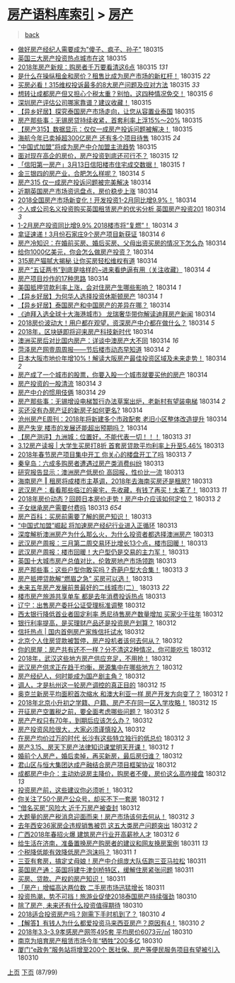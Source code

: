 [房产语料库索引](../../README.md)  > [房产](房产.md)
====
> [back](../README.md)

- [做好房产经纪人需要成为&quot;傻子、疯子、孙子&quot;](http://jkwz.applinzi.com/ittc/7080637300956726283.html#%E5%81%9A%E5%A5%BD%E6%88%BF%E4%BA%A7%E7%BB%8F%E7%BA%AA%E4%BA%BA%E9%9C%80%E8%A6%81%E6%88%90%E4%B8%BA%26quot%3B%E5%82%BB%E5%AD%90%E3%80%81%E7%96%AF%E5%AD%90%E3%80%81%E5%AD%99%E5%AD%90%26quot%3B) 180315  
- [英国三大房产投资热点城市在这](http://jkwz.applinzi.com/ittc/7080683993920177163.html#%E8%8B%B1%E5%9B%BD%E4%B8%89%E5%A4%A7%E6%88%BF%E4%BA%A7%E6%8A%95%E8%B5%84%E7%83%AD%E7%82%B9%E5%9F%8E%E5%B8%82%E5%9C%A8%E8%BF%99) 180315  
- [2018年房产新规：购房者千万要看清这6点](http://jkwz.applinzi.com/ittc/7080720011662722059.html#2018%E5%B9%B4%E6%88%BF%E4%BA%A7%E6%96%B0%E8%A7%84%EF%BC%9A%E8%B4%AD%E6%88%BF%E8%80%85%E5%8D%83%E4%B8%87%E8%A6%81%E7%9C%8B%E6%B8%85%E8%BF%996%E7%82%B9) 180315 *131* 
- [是什么在操纵租金和房价？租售比成为房产市场的新杠杆！](http://jkwz.applinzi.com/ittc/7080698662336594955.html#%E6%98%AF%E4%BB%80%E4%B9%88%E5%9C%A8%E6%93%8D%E7%BA%B5%E7%A7%9F%E9%87%91%E5%92%8C%E6%88%BF%E4%BB%B7%EF%BC%9F%E7%A7%9F%E5%94%AE%E6%AF%94%E6%88%90%E4%B8%BA%E6%88%BF%E4%BA%A7%E5%B8%82%E5%9C%BA%E7%9A%84%E6%96%B0%E6%9D%A0%E6%9D%86%EF%BC%81) 180315 *22* 
- [买房必看！315维权投诉最多的8大房产问题及应对方法](http://jkwz.applinzi.com/ittc/7080667187662816262.html#%E4%B9%B0%E6%88%BF%E5%BF%85%E7%9C%8B%EF%BC%81315%E7%BB%B4%E6%9D%83%E6%8A%95%E8%AF%89%E6%9C%80%E5%A4%9A%E7%9A%848%E5%A4%A7%E6%88%BF%E4%BA%A7%E9%97%AE%E9%A2%98%E5%8F%8A%E5%BA%94%E5%AF%B9%E6%96%B9%E6%B3%95) 180315 *33* 
- [想转让成都房产但又担心个税太重？别怕，这四种情况免交！](http://jkwz.applinzi.com/ittc/7080616352199214086.html#%E6%83%B3%E8%BD%AC%E8%AE%A9%E6%88%90%E9%83%BD%E6%88%BF%E4%BA%A7%E4%BD%86%E5%8F%88%E6%8B%85%E5%BF%83%E4%B8%AA%E7%A8%8E%E5%A4%AA%E9%87%8D%EF%BC%9F%E5%88%AB%E6%80%95%EF%BC%8C%E8%BF%99%E5%9B%9B%E7%A7%8D%E6%83%85%E5%86%B5%E5%85%8D%E4%BA%A4%EF%BC%81) 180315 *6* 
- [深圳房产评估公司哪家靠谱？建议收藏！](http://jkwz.applinzi.com/ittc/7080652878761165830.html#%E6%B7%B1%E5%9C%B3%E6%88%BF%E4%BA%A7%E8%AF%84%E4%BC%B0%E5%85%AC%E5%8F%B8%E5%93%AA%E5%AE%B6%E9%9D%A0%E8%B0%B1%EF%BC%9F%E5%BB%BA%E8%AE%AE%E6%94%B6%E8%97%8F%EF%BC%81) 180315  
- [【异乡好居】探究泰国房产市场走向，让您从容置业泰国](http://jkwz.applinzi.com/ittc/7080650152253850635.html#%E3%80%90%E5%BC%82%E4%B9%A1%E5%A5%BD%E5%B1%85%E3%80%91%E6%8E%A2%E7%A9%B6%E6%B3%B0%E5%9B%BD%E6%88%BF%E4%BA%A7%E5%B8%82%E5%9C%BA%E8%B5%B0%E5%90%91%EF%BC%8C%E8%AE%A9%E6%82%A8%E4%BB%8E%E5%AE%B9%E7%BD%AE%E4%B8%9A%E6%B3%B0%E5%9B%BD) 180315  
- [房产那些事：无锡房贷持续收紧，首套利率上浮15%～20%](http://jkwz.applinzi.com/ittc/7080368982135931911.html#%E6%88%BF%E4%BA%A7%E9%82%A3%E4%BA%9B%E4%BA%8B%EF%BC%9A%E6%97%A0%E9%94%A1%E6%88%BF%E8%B4%B7%E6%8C%81%E7%BB%AD%E6%94%B6%E7%B4%A7%EF%BC%8C%E9%A6%96%E5%A5%97%E5%88%A9%E7%8E%87%E4%B8%8A%E6%B5%AE15%25%EF%BD%9E20%25) 180315  
- [【房产315】数据显示：仅仅一成房产投诉问题被解决！](http://jkwz.applinzi.com/ittc/7080628760380703755.html#%E3%80%90%E6%88%BF%E4%BA%A7315%E3%80%91%E6%95%B0%E6%8D%AE%E6%98%BE%E7%A4%BA%EF%BC%9A%E4%BB%85%E4%BB%85%E4%B8%80%E6%88%90%E6%88%BF%E4%BA%A7%E6%8A%95%E8%AF%89%E9%97%AE%E9%A2%98%E8%A2%AB%E8%A7%A3%E5%86%B3%EF%BC%81) 180315  
- [海航今年已卖掉超300亿房产 还有多个项目待售](http://jkwz.applinzi.com/ittc/7080626285481296903.html#%E6%B5%B7%E8%88%AA%E4%BB%8A%E5%B9%B4%E5%B7%B2%E5%8D%96%E6%8E%89%E8%B6%85300%E4%BA%BF%E6%88%BF%E4%BA%A7+%E8%BF%98%E6%9C%89%E5%A4%9A%E4%B8%AA%E9%A1%B9%E7%9B%AE%E5%BE%85%E5%94%AE) 180315 *24* 
- [“中国式加盟”将成为房产中介加盟主流趋势](http://jkwz.applinzi.com/ittc/7080614754702066705.html#%E2%80%9C%E4%B8%AD%E5%9B%BD%E5%BC%8F%E5%8A%A0%E7%9B%9F%E2%80%9D%E5%B0%86%E6%88%90%E4%B8%BA%E6%88%BF%E4%BA%A7%E4%B8%AD%E4%BB%8B%E5%8A%A0%E7%9B%9F%E4%B8%BB%E6%B5%81%E8%B6%8B%E5%8A%BF) 180315  
- [面对现在高企的房价，房产投资到底还可行不？](http://jkwz.applinzi.com/ittc/7080448418659173383.html#%E9%9D%A2%E5%AF%B9%E7%8E%B0%E5%9C%A8%E9%AB%98%E4%BC%81%E7%9A%84%E6%88%BF%E4%BB%B7%EF%BC%8C%E6%88%BF%E4%BA%A7%E6%8A%95%E8%B5%84%E5%88%B0%E5%BA%95%E8%BF%98%E5%8F%AF%E8%A1%8C%E4%B8%8D%EF%BC%9F) 180315 *12* 
- [「信阳第一房产」3月13日信阳楼市住宅成交数据！](http://jkwz.applinzi.com/ittc/7080527207091143697.html#%E3%80%8C%E4%BF%A1%E9%98%B3%E7%AC%AC%E4%B8%80%E6%88%BF%E4%BA%A7%E3%80%8D3%E6%9C%8813%E6%97%A5%E4%BF%A1%E9%98%B3%E6%A5%BC%E5%B8%82%E4%BD%8F%E5%AE%85%E6%88%90%E4%BA%A4%E6%95%B0%E6%8D%AE%EF%BC%81) 180315 *1* 
- [金三银四的房产业，合肥怎么样呢？](http://jkwz.applinzi.com/ittc/7080462073870156811.html#%E9%87%91%E4%B8%89%E9%93%B6%E5%9B%9B%E7%9A%84%E6%88%BF%E4%BA%A7%E4%B8%9A%EF%BC%8C%E5%90%88%E8%82%A5%E6%80%8E%E4%B9%88%E6%A0%B7%E5%91%A2%EF%BC%9F) 180314 *5* 
- [房产315 仅一成房产投诉问题被完美解决](http://jkwz.applinzi.com/ittc/7080379823451276298.html#%E6%88%BF%E4%BA%A7315+%E4%BB%85%E4%B8%80%E6%88%90%E6%88%BF%E4%BA%A7%E6%8A%95%E8%AF%89%E9%97%AE%E9%A2%98%E8%A2%AB%E5%AE%8C%E7%BE%8E%E8%A7%A3%E5%86%B3) 180314  
- [近期英国房产市场资讯盘点，房价稳步上涨](http://jkwz.applinzi.com/ittc/7080377962597975046.html#%E8%BF%91%E6%9C%9F%E8%8B%B1%E5%9B%BD%E6%88%BF%E4%BA%A7%E5%B8%82%E5%9C%BA%E8%B5%84%E8%AE%AF%E7%9B%98%E7%82%B9%EF%BC%8C%E6%88%BF%E4%BB%B7%E7%A8%B3%E6%AD%A5%E4%B8%8A%E6%B6%A8) 180314  
- [2018全国房产市场新变化！开发投资1-2月同比增9.9%！](http://jkwz.applinzi.com/ittc/7080369089384285191.html#2018%E5%85%A8%E5%9B%BD%E6%88%BF%E4%BA%A7%E5%B8%82%E5%9C%BA%E6%96%B0%E5%8F%98%E5%8C%96%EF%BC%81%E5%BC%80%E5%8F%91%E6%8A%95%E8%B5%841-2%E6%9C%88%E5%90%8C%E6%AF%94%E5%A2%9E9.9%25%EF%BC%81) 180314  
- [个人或公司名义投资购买英国租赁房产的优劣分析 英国房产投资201](http://jkwz.applinzi.com/ittc/7077711020665865223.html#%E4%B8%AA%E4%BA%BA%E6%88%96%E5%85%AC%E5%8F%B8%E5%90%8D%E4%B9%89%E6%8A%95%E8%B5%84%E8%B4%AD%E4%B9%B0%E8%8B%B1%E5%9B%BD%E7%A7%9F%E8%B5%81%E6%88%BF%E4%BA%A7%E7%9A%84%E4%BC%98%E5%8A%A3%E5%88%86%E6%9E%90+%E8%8B%B1%E5%9B%BD%E6%88%BF%E4%BA%A7%E6%8A%95%E8%B5%84201) 180314 *3* 
- [1-2月房产投资同比增9.9% 2018楼市将“复燃”！](http://jkwz.applinzi.com/ittc/7080357270317958155.html#1-2%E6%9C%88%E6%88%BF%E4%BA%A7%E6%8A%95%E8%B5%84%E5%90%8C%E6%AF%94%E5%A2%9E9.9%25+2018%E6%A5%BC%E5%B8%82%E5%B0%86%E2%80%9C%E5%A4%8D%E7%87%83%E2%80%9D%EF%BC%81) 180314 *3* 
- [拿证速递！3月份石家庄9个房产项目新获证](http://jkwz.applinzi.com/ittc/7080351512612307979.html#%E6%8B%BF%E8%AF%81%E9%80%9F%E9%80%92%EF%BC%813%E6%9C%88%E4%BB%BD%E7%9F%B3%E5%AE%B6%E5%BA%849%E4%B8%AA%E6%88%BF%E4%BA%A7%E9%A1%B9%E7%9B%AE%E6%96%B0%E8%8E%B7%E8%AF%81) 180314 *6* 
- [房产冷知识：在婚前买房、婚后买房、父母出资买房的情况下怎么办](http://jkwz.applinzi.com/ittc/7080342419147326475.html#%E6%88%BF%E4%BA%A7%E5%86%B7%E7%9F%A5%E8%AF%86%EF%BC%9A%E5%9C%A8%E5%A9%9A%E5%89%8D%E4%B9%B0%E6%88%BF%E3%80%81%E5%A9%9A%E5%90%8E%E4%B9%B0%E6%88%BF%E3%80%81%E7%88%B6%E6%AF%8D%E5%87%BA%E8%B5%84%E4%B9%B0%E6%88%BF%E7%9A%84%E6%83%85%E5%86%B5%E4%B8%8B%E6%80%8E%E4%B9%88%E5%8A%9E) 180314  
- [给你1000亿美元，你会怎么做房产投资？](http://jkwz.applinzi.com/ittc/7080336341579858960.html#%E7%BB%99%E4%BD%A01000%E4%BA%BF%E7%BE%8E%E5%85%83%EF%BC%8C%E4%BD%A0%E4%BC%9A%E6%80%8E%E4%B9%88%E5%81%9A%E6%88%BF%E4%BA%A7%E6%8A%95%E8%B5%84%EF%BC%9F) 180314  
- [315房产猫腻大揭秘 让你买房轻松维权有道](http://jkwz.applinzi.com/ittc/7080334705159570449.html#315%E6%88%BF%E4%BA%A7%E7%8C%AB%E8%85%BB%E5%A4%A7%E6%8F%AD%E7%A7%98+%E8%AE%A9%E4%BD%A0%E4%B9%B0%E6%88%BF%E8%BD%BB%E6%9D%BE%E7%BB%B4%E6%9D%83%E6%9C%89%E9%81%93) 180314  
- [房产“五证两书”到底是啥样的~进来看绝逼有用（关注收藏）](http://jkwz.applinzi.com/ittc/7080329825158169606.html#%E6%88%BF%E4%BA%A7%E2%80%9C%E4%BA%94%E8%AF%81%E4%B8%A4%E4%B9%A6%E2%80%9D%E5%88%B0%E5%BA%95%E6%98%AF%E5%95%A5%E6%A0%B7%E7%9A%84%7E%E8%BF%9B%E6%9D%A5%E7%9C%8B%E7%BB%9D%E9%80%BC%E6%9C%89%E7%94%A8%EF%BC%88%E5%85%B3%E6%B3%A8%E6%94%B6%E8%97%8F%EF%BC%89) 180314 *4* 
- [房产项目炒作的17种思路](http://jkwz.applinzi.com/ittc/7080311555160015882.html#%E6%88%BF%E4%BA%A7%E9%A1%B9%E7%9B%AE%E7%82%92%E4%BD%9C%E7%9A%8417%E7%A7%8D%E6%80%9D%E8%B7%AF) 180314  
- [美国抵押贷款利率上涨，会对住房产生哪些影响？](http://jkwz.applinzi.com/ittc/7080306634478060551.html#%E7%BE%8E%E5%9B%BD%E6%8A%B5%E6%8A%BC%E8%B4%B7%E6%AC%BE%E5%88%A9%E7%8E%87%E4%B8%8A%E6%B6%A8%EF%BC%8C%E4%BC%9A%E5%AF%B9%E4%BD%8F%E6%88%BF%E4%BA%A7%E7%94%9F%E5%93%AA%E4%BA%9B%E5%BD%B1%E5%93%8D%EF%BC%9F) 180314 *1* 
- [【异乡好居】为何华人选择投资休斯顿房产](http://jkwz.applinzi.com/ittc/7080283042398864401.html#%E3%80%90%E5%BC%82%E4%B9%A1%E5%A5%BD%E5%B1%85%E3%80%91%E4%B8%BA%E4%BD%95%E5%8D%8E%E4%BA%BA%E9%80%89%E6%8B%A9%E6%8A%95%E8%B5%84%E4%BC%91%E6%96%AF%E9%A1%BF%E6%88%BF%E4%BA%A7) 180314 *1* 
- [【异乡好居】泰国房产和中国房产的差异在哪？](http://jkwz.applinzi.com/ittc/7080282817693221898.html#%E3%80%90%E5%BC%82%E4%B9%A1%E5%A5%BD%E5%B1%85%E3%80%91%E6%B3%B0%E5%9B%BD%E6%88%BF%E4%BA%A7%E5%92%8C%E4%B8%AD%E5%9B%BD%E6%88%BF%E4%BA%A7%E7%9A%84%E5%B7%AE%E5%BC%82%E5%9C%A8%E5%93%AA%EF%BC%9F) 180314  
- [《迪拜入选全球十大海港城市》 龙瑞奢华带你解读迪拜房产新闻](http://jkwz.applinzi.com/ittc/7080277656216273930.html#%E3%80%8A%E8%BF%AA%E6%8B%9C%E5%85%A5%E9%80%89%E5%85%A8%E7%90%83%E5%8D%81%E5%A4%A7%E6%B5%B7%E6%B8%AF%E5%9F%8E%E5%B8%82%E3%80%8B+%E9%BE%99%E7%91%9E%E5%A5%A2%E5%8D%8E%E5%B8%A6%E4%BD%A0%E8%A7%A3%E8%AF%BB%E8%BF%AA%E6%8B%9C%E6%88%BF%E4%BA%A7%E6%96%B0%E9%97%BB) 180314  
- [2018房价波动大！用户都在观望，资深房产中介都在做什么？](http://jkwz.applinzi.com/ittc/7080274891045864464.html#2018%E6%88%BF%E4%BB%B7%E6%B3%A2%E5%8A%A8%E5%A4%A7%EF%BC%81%E7%94%A8%E6%88%B7%E9%83%BD%E5%9C%A8%E8%A7%82%E6%9C%9B%EF%BC%8C%E8%B5%84%E6%B7%B1%E6%88%BF%E4%BA%A7%E4%B8%AD%E4%BB%8B%E9%83%BD%E5%9C%A8%E5%81%9A%E4%BB%80%E4%B9%88%EF%BC%9F) 180314 *5* 
- [2018年，区块链即将迎来房产科技新时代](http://jkwz.applinzi.com/ittc/7080270776463000582.html#2018%E5%B9%B4%EF%BC%8C%E5%8C%BA%E5%9D%97%E9%93%BE%E5%8D%B3%E5%B0%86%E8%BF%8E%E6%9D%A5%E6%88%BF%E4%BA%A7%E7%A7%91%E6%8A%80%E6%96%B0%E6%97%B6%E4%BB%A3) 180314  
- [澳洲买房后对比国内房产：详谈中澳房产大不同](http://jkwz.applinzi.com/ittc/7079899879851951110.html#%E6%BE%B3%E6%B4%B2%E4%B9%B0%E6%88%BF%E5%90%8E%E5%AF%B9%E6%AF%94%E5%9B%BD%E5%86%85%E6%88%BF%E4%BA%A7%EF%BC%9A%E8%AF%A6%E8%B0%88%E4%B8%AD%E6%BE%B3%E6%88%BF%E4%BA%A7%E5%A4%A7%E4%B8%8D%E5%90%8C) 180314 *16* 
- [菏泽房产网壹周周报——节后楼市动态早知道](http://jkwz.applinzi.com/ittc/7080251132708652042.html#%E8%8F%8F%E6%B3%BD%E6%88%BF%E4%BA%A7%E7%BD%91%E5%A3%B9%E5%91%A8%E5%91%A8%E6%8A%A5%E2%80%94%E2%80%94%E8%8A%82%E5%90%8E%E6%A5%BC%E5%B8%82%E5%8A%A8%E6%80%81%E6%97%A9%E7%9F%A5%E9%81%93) 180314 *2* 
- [日本大阪市地价年增10%！解读大阪房产最佳投资区域及未来走势！](http://jkwz.applinzi.com/ittc/7080261102078526475.html#%E6%97%A5%E6%9C%AC%E5%A4%A7%E9%98%AA%E5%B8%82%E5%9C%B0%E4%BB%B7%E5%B9%B4%E5%A2%9E10%25%EF%BC%81%E8%A7%A3%E8%AF%BB%E5%A4%A7%E9%98%AA%E6%88%BF%E4%BA%A7%E6%9C%80%E4%BD%B3%E6%8A%95%E8%B5%84%E5%8C%BA%E5%9F%9F%E5%8F%8A%E6%9C%AA%E6%9D%A5%E8%B5%B0%E5%8A%BF%EF%BC%81) 180314 *2* 
- [房产成了一个城市的股票，你要入股一个城市就要买他的房产](http://jkwz.applinzi.com/ittc/7080047396962960390.html#%E6%88%BF%E4%BA%A7%E6%88%90%E4%BA%86%E4%B8%80%E4%B8%AA%E5%9F%8E%E5%B8%82%E7%9A%84%E8%82%A1%E7%A5%A8%EF%BC%8C%E4%BD%A0%E8%A6%81%E5%85%A5%E8%82%A1%E4%B8%80%E4%B8%AA%E5%9F%8E%E5%B8%82%E5%B0%B1%E8%A6%81%E4%B9%B0%E4%BB%96%E7%9A%84%E6%88%BF%E4%BA%A7) 180314  
- [房产投资的一股清流](http://jkwz.applinzi.com/ittc/7080254068830503952.html#%E6%88%BF%E4%BA%A7%E6%8A%95%E8%B5%84%E7%9A%84%E4%B8%80%E8%82%A1%E6%B8%85%E6%B5%81) 180314 *3* 
- [房产中介的惯用伎俩](http://jkwz.applinzi.com/ittc/7080247927673193489.html#%E6%88%BF%E4%BA%A7%E4%B8%AD%E4%BB%8B%E7%9A%84%E6%83%AF%E7%94%A8%E4%BC%8E%E4%BF%A9) 180314 *29* 
- [房产那些事：无锡增设电梯暂行办法草案出炉，老新村有望装电梯](http://jkwz.applinzi.com/ittc/7079286707658949642.html#%E6%88%BF%E4%BA%A7%E9%82%A3%E4%BA%9B%E4%BA%8B%EF%BC%9A%E6%97%A0%E9%94%A1%E5%A2%9E%E8%AE%BE%E7%94%B5%E6%A2%AF%E6%9A%82%E8%A1%8C%E5%8A%9E%E6%B3%95%E8%8D%89%E6%A1%88%E5%87%BA%E7%82%89%EF%BC%8C%E8%80%81%E6%96%B0%E6%9D%91%E6%9C%89%E6%9C%9B%E8%A3%85%E7%94%B5%E6%A2%AF) 180314 *2* 
- [买还没有办房产证的新房子如何更名?](http://jkwz.applinzi.com/ittc/7080252658747442193.html#%E4%B9%B0%E8%BF%98%E6%B2%A1%E6%9C%89%E5%8A%9E%E6%88%BF%E4%BA%A7%E8%AF%81%E7%9A%84%E6%96%B0%E6%88%BF%E5%AD%90%E5%A6%82%E4%BD%95%E6%9B%B4%E5%90%8D%3F) 180314  
- [沧州房产E周刊：2018年将新建多个市政配套 老旧小区整体改造提升](http://jkwz.applinzi.com/ittc/7080248177934730250.html#%E6%B2%A7%E5%B7%9E%E6%88%BF%E4%BA%A7E%E5%91%A8%E5%88%8A%EF%BC%9A2018%E5%B9%B4%E5%B0%86%E6%96%B0%E5%BB%BA%E5%A4%9A%E4%B8%AA%E5%B8%82%E6%94%BF%E9%85%8D%E5%A5%97+%E8%80%81%E6%97%A7%E5%B0%8F%E5%8C%BA%E6%95%B4%E4%BD%93%E6%94%B9%E9%80%A0%E6%8F%90%E5%8D%87) 180314  
- [房产失宠 楼市的发展还能超出预期吗？](http://jkwz.applinzi.com/ittc/7080229210327352330.html#%E6%88%BF%E4%BA%A7%E5%A4%B1%E5%AE%A0+%E6%A5%BC%E5%B8%82%E7%9A%84%E5%8F%91%E5%B1%95%E8%BF%98%E8%83%BD%E8%B6%85%E5%87%BA%E9%A2%84%E6%9C%9F%E5%90%97%EF%BC%9F) 180314  
- [【房产测评】九洲城：位置好，不能代表一切！！！](http://jkwz.applinzi.com/ittc/7079589447446561798.html#%E3%80%90%E6%88%BF%E4%BA%A7%E6%B5%8B%E8%AF%84%E3%80%91%E4%B9%9D%E6%B4%B2%E5%9F%8E%EF%BC%9A%E4%BD%8D%E7%BD%AE%E5%A5%BD%EF%BC%8C%E4%B8%8D%E8%83%BD%E4%BB%A3%E8%A1%A8%E4%B8%80%E5%88%87%EF%BC%81%EF%BC%81%EF%BC%81) 180313 *31* 
- [3.12房产读报 | 大学生买房打8折 首套房贷款平均利率上升至5.46%](http://jkwz.applinzi.com/ittc/7080022061366117382.html#3.12%E6%88%BF%E4%BA%A7%E8%AF%BB%E6%8A%A5+%7C+%E5%A4%A7%E5%AD%A6%E7%94%9F%E4%B9%B0%E6%88%BF%E6%89%938%E6%8A%98+%E9%A6%96%E5%A5%97%E6%88%BF%E8%B4%B7%E6%AC%BE%E5%B9%B3%E5%9D%87%E5%88%A9%E7%8E%87%E4%B8%8A%E5%8D%87%E8%87%B35.46%25) 180313  
- [2018年春节房产项目集中开工 你关心的楼盘开工了吗](http://jkwz.applinzi.com/ittc/7079991271148225542.html#2018%E5%B9%B4%E6%98%A5%E8%8A%82%E6%88%BF%E4%BA%A7%E9%A1%B9%E7%9B%AE%E9%9B%86%E4%B8%AD%E5%BC%80%E5%B7%A5+%E4%BD%A0%E5%85%B3%E5%BF%83%E7%9A%84%E6%A5%BC%E7%9B%98%E5%BC%80%E5%B7%A5%E4%BA%86%E5%90%97) 180313 *7* 
- [秦皇岛：六成多购房者遭遇过房产类消费纠纷](http://jkwz.applinzi.com/ittc/7079976609182647306.html#%E7%A7%A6%E7%9A%87%E5%B2%9B%EF%BC%9A%E5%85%AD%E6%88%90%E5%A4%9A%E8%B4%AD%E6%88%BF%E8%80%85%E9%81%AD%E9%81%87%E8%BF%87%E6%88%BF%E4%BA%A7%E7%B1%BB%E6%B6%88%E8%B4%B9%E7%BA%A0%E7%BA%B7) 180313  
- [研究报告显示：澳洲房产低房价 高回报，性价比一流](http://jkwz.applinzi.com/ittc/7079975333334090769.html#%E7%A0%94%E7%A9%B6%E6%8A%A5%E5%91%8A%E6%98%BE%E7%A4%BA%EF%BC%9A%E6%BE%B3%E6%B4%B2%E6%88%BF%E4%BA%A7%E4%BD%8E%E6%88%BF%E4%BB%B7+%E9%AB%98%E5%9B%9E%E6%8A%A5%EF%BC%8C%E6%80%A7%E4%BB%B7%E6%AF%94%E4%B8%80%E6%B5%81) 180313  
- [海南房产 ‖ 租房将成楼市主基调，2018年去海南买房还是租房?](http://jkwz.applinzi.com/ittc/7079972819318604807.html#%E6%B5%B7%E5%8D%97%E6%88%BF%E4%BA%A7+%E2%80%96+%E7%A7%9F%E6%88%BF%E5%B0%86%E6%88%90%E6%A5%BC%E5%B8%82%E4%B8%BB%E5%9F%BA%E8%B0%83%EF%BC%8C2018%E5%B9%B4%E5%8E%BB%E6%B5%B7%E5%8D%97%E4%B9%B0%E6%88%BF%E8%BF%98%E6%98%AF%E7%A7%9F%E6%88%BF%3F) 180313  
- [武汉房产：看看那些临江的豪宅，先收藏，有钱了再买！太美了！](http://jkwz.applinzi.com/ittc/7079965597045883914.html#%E6%AD%A6%E6%B1%89%E6%88%BF%E4%BA%A7%EF%BC%9A%E7%9C%8B%E7%9C%8B%E9%82%A3%E4%BA%9B%E4%B8%B4%E6%B1%9F%E7%9A%84%E8%B1%AA%E5%AE%85%EF%BC%8C%E5%85%88%E6%94%B6%E8%97%8F%EF%BC%8C%E6%9C%89%E9%92%B1%E4%BA%86%E5%86%8D%E4%B9%B0%EF%BC%81%E5%A4%AA%E7%BE%8E%E4%BA%86%EF%BC%81) 180313 *11* 
- [2018年房价动态？回顾日本房价走势！房产中介应该如何定位？](http://jkwz.applinzi.com/ittc/7079958170644775947.html#2018%E5%B9%B4%E6%88%BF%E4%BB%B7%E5%8A%A8%E6%80%81%EF%BC%9F%E5%9B%9E%E9%A1%BE%E6%97%A5%E6%9C%AC%E6%88%BF%E4%BB%B7%E8%B5%B0%E5%8A%BF%EF%BC%81%E6%88%BF%E4%BA%A7%E4%B8%AD%E4%BB%8B%E5%BA%94%E8%AF%A5%E5%A6%82%E4%BD%95%E5%AE%9A%E4%BD%8D%EF%BC%9F) 180313 *2* 
- [子女继承房产需要付费吗](http://jkwz.applinzi.com/ittc/7079949728173523978.html#%E5%AD%90%E5%A5%B3%E7%BB%A7%E6%89%BF%E6%88%BF%E4%BA%A7%E9%9C%80%E8%A6%81%E4%BB%98%E8%B4%B9%E5%90%97) 180313 *654* 
- [房产百科：买房前需要了解的房产知识！](http://jkwz.applinzi.com/ittc/7079931474101142544.html#%E6%88%BF%E4%BA%A7%E7%99%BE%E7%A7%91%EF%BC%9A%E4%B9%B0%E6%88%BF%E5%89%8D%E9%9C%80%E8%A6%81%E4%BA%86%E8%A7%A3%E7%9A%84%E6%88%BF%E4%BA%A7%E7%9F%A5%E8%AF%86%EF%BC%81) 180313  
- [“中国式加盟”崛起 将加速房产经纪行业进入正循环](http://jkwz.applinzi.com/ittc/7079912825084707851.html#%E2%80%9C%E4%B8%AD%E5%9B%BD%E5%BC%8F%E5%8A%A0%E7%9B%9F%E2%80%9D%E5%B4%9B%E8%B5%B7+%E5%B0%86%E5%8A%A0%E9%80%9F%E6%88%BF%E4%BA%A7%E7%BB%8F%E7%BA%AA%E8%A1%8C%E4%B8%9A%E8%BF%9B%E5%85%A5%E6%AD%A3%E5%BE%AA%E7%8E%AF) 180313  
- [深度解析澳洲房产为什么那么火，为什么投资者都选择澳洲房产](http://jkwz.applinzi.com/ittc/7079912416517555211.html#%E6%B7%B1%E5%BA%A6%E8%A7%A3%E6%9E%90%E6%BE%B3%E6%B4%B2%E6%88%BF%E4%BA%A7%E4%B8%BA%E4%BB%80%E4%B9%88%E9%82%A3%E4%B9%88%E7%81%AB%EF%BC%8C%E4%B8%BA%E4%BB%80%E4%B9%88%E6%8A%95%E8%B5%84%E8%80%85%E9%83%BD%E9%80%89%E6%8B%A9%E6%BE%B3%E6%B4%B2%E6%88%BF%E4%BA%A7) 180313  
- [武汉房产周报：三月第二周交易环比增长13个点，楼市回暖！](http://jkwz.applinzi.com/ittc/7079909980117664785.html#%E6%AD%A6%E6%B1%89%E6%88%BF%E4%BA%A7%E5%91%A8%E6%8A%A5%EF%BC%9A%E4%B8%89%E6%9C%88%E7%AC%AC%E4%BA%8C%E5%91%A8%E4%BA%A4%E6%98%93%E7%8E%AF%E6%AF%94%E5%A2%9E%E9%95%BF13%E4%B8%AA%E7%82%B9%EF%BC%8C%E6%A5%BC%E5%B8%82%E5%9B%9E%E6%9A%96%EF%BC%81) 180313  
- [武汉房产周报：楼市回暖！大户型仍是交易的主力军！](http://jkwz.applinzi.com/ittc/7079909980180579335.html#%E6%AD%A6%E6%B1%89%E6%88%BF%E4%BA%A7%E5%91%A8%E6%8A%A5%EF%BC%9A%E6%A5%BC%E5%B8%82%E5%9B%9E%E6%9A%96%EF%BC%81%E5%A4%A7%E6%88%B7%E5%9E%8B%E4%BB%8D%E6%98%AF%E4%BA%A4%E6%98%93%E7%9A%84%E4%B8%BB%E5%8A%9B%E5%86%9B%EF%BC%81) 180313  
- [英国十大城市房产总值对比，伦敦房地产市场领跑](http://jkwz.applinzi.com/ittc/7079899524191749127.html#%E8%8B%B1%E5%9B%BD%E5%8D%81%E5%A4%A7%E5%9F%8E%E5%B8%82%E6%88%BF%E4%BA%A7%E6%80%BB%E5%80%BC%E5%AF%B9%E6%AF%94%EF%BC%8C%E4%BC%A6%E6%95%A6%E6%88%BF%E5%9C%B0%E4%BA%A7%E5%B8%82%E5%9C%BA%E9%A2%86%E8%B7%91) 180313  
- [房产那些事：这些户型你敢买吗？奇葩户型大合集！](http://jkwz.applinzi.com/ittc/7077747409629479946.html#%E6%88%BF%E4%BA%A7%E9%82%A3%E4%BA%9B%E4%BA%8B%EF%BC%9A%E8%BF%99%E4%BA%9B%E6%88%B7%E5%9E%8B%E4%BD%A0%E6%95%A2%E4%B9%B0%E5%90%97%EF%BC%9F%E5%A5%87%E8%91%A9%E6%88%B7%E5%9E%8B%E5%A4%A7%E5%90%88%E9%9B%86%EF%BC%81) 180313 *3* 
- [房产抵押贷款解“燃眉之急” 买房可以选！](http://jkwz.applinzi.com/ittc/7079890507369284614.html#%E6%88%BF%E4%BA%A7%E6%8A%B5%E6%8A%BC%E8%B4%B7%E6%AC%BE%E8%A7%A3%E2%80%9C%E7%87%83%E7%9C%89%E4%B9%8B%E6%80%A5%E2%80%9D+%E4%B9%B0%E6%88%BF%E5%8F%AF%E4%BB%A5%E9%80%89%EF%BC%81) 180313  
- [未来五年房产发展前景最好的二线城市(二）](http://jkwz.applinzi.com/ittc/7079854553367577606.html#%E6%9C%AA%E6%9D%A5%E4%BA%94%E5%B9%B4%E6%88%BF%E4%BA%A7%E5%8F%91%E5%B1%95%E5%89%8D%E6%99%AF%E6%9C%80%E5%A5%BD%E7%9A%84%E4%BA%8C%E7%BA%BF%E5%9F%8E%E5%B8%82%28%E4%BA%8C%EF%BC%89) 180313 *22* 
- [楼市房产旅游共享单车 都是去年消费投诉热点](http://jkwz.applinzi.com/ittc/7079742776516543504.html#%E6%A5%BC%E5%B8%82%E6%88%BF%E4%BA%A7%E6%97%85%E6%B8%B8%E5%85%B1%E4%BA%AB%E5%8D%95%E8%BD%A6+%E9%83%BD%E6%98%AF%E5%8E%BB%E5%B9%B4%E6%B6%88%E8%B4%B9%E6%8A%95%E8%AF%89%E7%83%AD%E7%82%B9) 180313  
- [辽宁：出售房产委托公证受理标准调整](http://jkwz.applinzi.com/ittc/7079719826383963146.html#%E8%BE%BD%E5%AE%81%EF%BC%9A%E5%87%BA%E5%94%AE%E6%88%BF%E4%BA%A7%E5%A7%94%E6%89%98%E5%85%AC%E8%AF%81%E5%8F%97%E7%90%86%E6%A0%87%E5%87%86%E8%B0%83%E6%95%B4) 180312  
- [西太银行降低首业者固定利率 悉尼待售房产数量增加 买家少于往年](http://jkwz.applinzi.com/ittc/7079703515683619851.html#%E8%A5%BF%E5%A4%AA%E9%93%B6%E8%A1%8C%E9%99%8D%E4%BD%8E%E9%A6%96%E4%B8%9A%E8%80%85%E5%9B%BA%E5%AE%9A%E5%88%A9%E7%8E%87+%E6%82%89%E5%B0%BC%E5%BE%85%E5%94%AE%E6%88%BF%E4%BA%A7%E6%95%B0%E9%87%8F%E5%A2%9E%E5%8A%A0+%E4%B9%B0%E5%AE%B6%E5%B0%91%E4%BA%8E%E5%BE%80%E5%B9%B4) 180312  
- [银行利率提高，是买理财产品还是投资房产划算？](http://jkwz.applinzi.com/ittc/7079684541495378950.html#%E9%93%B6%E8%A1%8C%E5%88%A9%E7%8E%87%E6%8F%90%E9%AB%98%EF%BC%8C%E6%98%AF%E4%B9%B0%E7%90%86%E8%B4%A2%E4%BA%A7%E5%93%81%E8%BF%98%E6%98%AF%E6%8A%95%E8%B5%84%E6%88%BF%E4%BA%A7%E5%88%92%E7%AE%97%EF%BC%9F) 180312  
- [信托热点 | 国内首例房产家族信托试水](http://jkwz.applinzi.com/ittc/7079683068011217926.html#%E4%BF%A1%E6%89%98%E7%83%AD%E7%82%B9+%7C+%E5%9B%BD%E5%86%85%E9%A6%96%E4%BE%8B%E6%88%BF%E4%BA%A7%E5%AE%B6%E6%97%8F%E4%BF%A1%E6%89%98%E8%AF%95%E6%B0%B4) 180312  
- [北京个人住房贷款被暂停，房产投机者该何去何从？](http://jkwz.applinzi.com/ittc/7079660676727702544.html#%E5%8C%97%E4%BA%AC%E4%B8%AA%E4%BA%BA%E4%BD%8F%E6%88%BF%E8%B4%B7%E6%AC%BE%E8%A2%AB%E6%9A%82%E5%81%9C%EF%BC%8C%E6%88%BF%E4%BA%A7%E6%8A%95%E6%9C%BA%E8%80%85%E8%AF%A5%E4%BD%95%E5%8E%BB%E4%BD%95%E4%BB%8E%EF%BC%9F) 180312  
- [你的房屋：房产共有还不一样？分不清这2种情况，你可能吃亏](http://jkwz.applinzi.com/ittc/7079624192620495882.html#%E4%BD%A0%E7%9A%84%E6%88%BF%E5%B1%8B%EF%BC%9A%E6%88%BF%E4%BA%A7%E5%85%B1%E6%9C%89%E8%BF%98%E4%B8%8D%E4%B8%80%E6%A0%B7%EF%BC%9F%E5%88%86%E4%B8%8D%E6%B8%85%E8%BF%992%E7%A7%8D%E6%83%85%E5%86%B5%EF%BC%8C%E4%BD%A0%E5%8F%AF%E8%83%BD%E5%90%83%E4%BA%8F) 180312  
- [2018年，武汉这些地方房产供应充足，不用抢！](http://jkwz.applinzi.com/ittc/7079647149573014534.html#2018%E5%B9%B4%EF%BC%8C%E6%AD%A6%E6%B1%89%E8%BF%99%E4%BA%9B%E5%9C%B0%E6%96%B9%E6%88%BF%E4%BA%A7%E4%BE%9B%E5%BA%94%E5%85%85%E8%B6%B3%EF%BC%8C%E4%B8%8D%E7%94%A8%E6%8A%A2%EF%BC%81) 180312  
- [武汉房产供求正在趋于均衡，房源集中在哪些地方？](http://jkwz.applinzi.com/ittc/7079647149577208848.html#%E6%AD%A6%E6%B1%89%E6%88%BF%E4%BA%A7%E4%BE%9B%E6%B1%82%E6%AD%A3%E5%9C%A8%E8%B6%8B%E4%BA%8E%E5%9D%87%E8%A1%A1%EF%BC%8C%E6%88%BF%E6%BA%90%E9%9B%86%E4%B8%AD%E5%9C%A8%E5%93%AA%E4%BA%9B%E5%9C%B0%E6%96%B9%EF%BC%9F) 180312  
- [房产经纪人，何时能成为国产剧主角？](http://jkwz.applinzi.com/ittc/7079637318585811979.html#%E6%88%BF%E4%BA%A7%E7%BB%8F%E7%BA%AA%E4%BA%BA%EF%BC%8C%E4%BD%95%E6%97%B6%E8%83%BD%E6%88%90%E4%B8%BA%E5%9B%BD%E4%BA%A7%E5%89%A7%E4%B8%BB%E8%A7%92%EF%BC%9F) 180312  
- [调人，才是杭州这一轮房产调控的真正目的](http://jkwz.applinzi.com/ittc/7079609802768778256.html#%E8%B0%83%E4%BA%BA%EF%BC%8C%E6%89%8D%E6%98%AF%E6%9D%AD%E5%B7%9E%E8%BF%99%E4%B8%80%E8%BD%AE%E6%88%BF%E4%BA%A7%E8%B0%83%E6%8E%A7%E7%9A%84%E7%9C%9F%E6%AD%A3%E7%9B%AE%E7%9A%84) 180312 *15* 
- [奥克兰新房平均面积首次缩水 和澳大利亚一样 房产开发方向变了？](http://jkwz.applinzi.com/ittc/7079600388309517318.html#%E5%A5%A5%E5%85%8B%E5%85%B0%E6%96%B0%E6%88%BF%E5%B9%B3%E5%9D%87%E9%9D%A2%E7%A7%AF%E9%A6%96%E6%AC%A1%E7%BC%A9%E6%B0%B4+%E5%92%8C%E6%BE%B3%E5%A4%A7%E5%88%A9%E4%BA%9A%E4%B8%80%E6%A0%B7+%E6%88%BF%E4%BA%A7%E5%BC%80%E5%8F%91%E6%96%B9%E5%90%91%E5%8F%98%E4%BA%86%EF%BC%9F) 180312 *1* 
- [2018年北京小升初之学籍、户籍、房产不在同一区入学攻略！](http://jkwz.applinzi.com/ittc/7079582330014663691.html#2018%E5%B9%B4%E5%8C%97%E4%BA%AC%E5%B0%8F%E5%8D%87%E5%88%9D%E4%B9%8B%E5%AD%A6%E7%B1%8D%E3%80%81%E6%88%B7%E7%B1%8D%E3%80%81%E6%88%BF%E4%BA%A7%E4%B8%8D%E5%9C%A8%E5%90%8C%E4%B8%80%E5%8C%BA%E5%85%A5%E5%AD%A6%E6%94%BB%E7%95%A5%EF%BC%81) 180312 *15* 
- [开征房产空置税之前，要全面考虑哪些问题？](http://jkwz.applinzi.com/ittc/7079562616962024464.html#%E5%BC%80%E5%BE%81%E6%88%BF%E4%BA%A7%E7%A9%BA%E7%BD%AE%E7%A8%8E%E4%B9%8B%E5%89%8D%EF%BC%8C%E8%A6%81%E5%85%A8%E9%9D%A2%E8%80%83%E8%99%91%E5%93%AA%E4%BA%9B%E9%97%AE%E9%A2%98%EF%BC%9F) 180312 *5* 
- [房产产权只有70年，到期后应该怎么办？](http://jkwz.applinzi.com/ittc/7078405636633396234.html#%E6%88%BF%E4%BA%A7%E4%BA%A7%E6%9D%83%E5%8F%AA%E6%9C%8970%E5%B9%B4%EF%BC%8C%E5%88%B0%E6%9C%9F%E5%90%8E%E5%BA%94%E8%AF%A5%E6%80%8E%E4%B9%88%E5%8A%9E%EF%BC%9F) 180312  
- [房产投资风险很大，大家必须谨慎投入](http://jkwz.applinzi.com/ittc/7078405776232416266.html#%E6%88%BF%E4%BA%A7%E6%8A%95%E8%B5%84%E9%A3%8E%E9%99%A9%E5%BE%88%E5%A4%A7%EF%BC%8C%E5%A4%A7%E5%AE%B6%E5%BF%85%E9%A1%BB%E8%B0%A8%E6%85%8E%E6%8A%95%E5%85%A5) 180312  
- [在房产均价过万的时代 长沙有这些特立独行的低总价](http://jkwz.applinzi.com/ittc/7079548416860619782.html#%E5%9C%A8%E6%88%BF%E4%BA%A7%E5%9D%87%E4%BB%B7%E8%BF%87%E4%B8%87%E7%9A%84%E6%97%B6%E4%BB%A3+%E9%95%BF%E6%B2%99%E6%9C%89%E8%BF%99%E4%BA%9B%E7%89%B9%E7%AB%8B%E7%8B%AC%E8%A1%8C%E7%9A%84%E4%BD%8E%E6%80%BB%E4%BB%B7) 180312 *3* 
- [房产3.15、房天下房产法律知识课堂明天开课！](http://jkwz.applinzi.com/ittc/7079543151281046539.html#%E6%88%BF%E4%BA%A73.15%E3%80%81%E6%88%BF%E5%A4%A9%E4%B8%8B%E6%88%BF%E4%BA%A7%E6%B3%95%E5%BE%8B%E7%9F%A5%E8%AF%86%E8%AF%BE%E5%A0%82%E6%98%8E%E5%A4%A9%E5%BC%80%E8%AF%BE%EF%BC%81) 180312 *1* 
- [婚前个人房产，婚后卖掉，再买新房，最后房归谁？](http://jkwz.applinzi.com/ittc/7079540814219052049.html#%E5%A9%9A%E5%89%8D%E4%B8%AA%E4%BA%BA%E6%88%BF%E4%BA%A7%EF%BC%8C%E5%A9%9A%E5%90%8E%E5%8D%96%E6%8E%89%EF%BC%8C%E5%86%8D%E4%B9%B0%E6%96%B0%E6%88%BF%EF%BC%8C%E6%9C%80%E5%90%8E%E6%88%BF%E5%BD%92%E8%B0%81%EF%BC%9F) 180312  
- [君山区与恒大集团达成产融结合房产项目框架协议](http://jkwz.applinzi.com/ittc/7079539599049491473.html#%E5%90%9B%E5%B1%B1%E5%8C%BA%E4%B8%8E%E6%81%92%E5%A4%A7%E9%9B%86%E5%9B%A2%E8%BE%BE%E6%88%90%E4%BA%A7%E8%9E%8D%E7%BB%93%E5%90%88%E6%88%BF%E4%BA%A7%E9%A1%B9%E7%9B%AE%E6%A1%86%E6%9E%B6%E5%8D%8F%E8%AE%AE) 180312  
- [成都房产中介：主动劝说房主降价，购房者不傻，房价这么高咋接盘](http://jkwz.applinzi.com/ittc/7079485404472673291.html#%E6%88%90%E9%83%BD%E6%88%BF%E4%BA%A7%E4%B8%AD%E4%BB%8B%EF%BC%9A%E4%B8%BB%E5%8A%A8%E5%8A%9D%E8%AF%B4%E6%88%BF%E4%B8%BB%E9%99%8D%E4%BB%B7%EF%BC%8C%E8%B4%AD%E6%88%BF%E8%80%85%E4%B8%8D%E5%82%BB%EF%BC%8C%E6%88%BF%E4%BB%B7%E8%BF%99%E4%B9%88%E9%AB%98%E5%92%8B%E6%8E%A5%E7%9B%98) 180312 *13* 
- [投资房产前，这些建议你必须听！](http://jkwz.applinzi.com/ittc/7079514451051283472.html#%E6%8A%95%E8%B5%84%E6%88%BF%E4%BA%A7%E5%89%8D%EF%BC%8C%E8%BF%99%E4%BA%9B%E5%BB%BA%E8%AE%AE%E4%BD%A0%E5%BF%85%E9%A1%BB%E5%90%AC%EF%BC%81) 180312  
- [你关注了50个房产公众号，却买不下一套房](http://jkwz.applinzi.com/ittc/7079514118786909190.html#%E4%BD%A0%E5%85%B3%E6%B3%A8%E4%BA%8650%E4%B8%AA%E6%88%BF%E4%BA%A7%E5%85%AC%E4%BC%97%E5%8F%B7%EF%BC%8C%E5%8D%B4%E4%B9%B0%E4%B8%8D%E4%B8%8B%E4%B8%80%E5%A5%97%E6%88%BF) 180312 *1* 
- [“借名买房”风险大 近千万房产被查封](http://jkwz.applinzi.com/ittc/7079506176494797830.html#%E2%80%9C%E5%80%9F%E5%90%8D%E4%B9%B0%E6%88%BF%E2%80%9D%E9%A3%8E%E9%99%A9%E5%A4%A7+%E8%BF%91%E5%8D%83%E4%B8%87%E6%88%BF%E4%BA%A7%E8%A2%AB%E6%9F%A5%E5%B0%81) 180312  
- [大题量的房产税消息迎面而来！房产市场该何去何从！](http://jkwz.applinzi.com/ittc/7079489040921658385.html#%E5%A4%A7%E9%A2%98%E9%87%8F%E7%9A%84%E6%88%BF%E4%BA%A7%E7%A8%8E%E6%B6%88%E6%81%AF%E8%BF%8E%E9%9D%A2%E8%80%8C%E6%9D%A5%EF%BC%81%E6%88%BF%E4%BA%A7%E5%B8%82%E5%9C%BA%E8%AF%A5%E4%BD%95%E5%8E%BB%E4%BD%95%E4%BB%8E%EF%BC%81) 180312 *3* 
- [去年西安36家房企违规销售被罚 这五大类房产问题突出](http://jkwz.applinzi.com/ittc/7079484613162697738.html#%E5%8E%BB%E5%B9%B4%E8%A5%BF%E5%AE%8936%E5%AE%B6%E6%88%BF%E4%BC%81%E8%BF%9D%E8%A7%84%E9%94%80%E5%94%AE%E8%A2%AB%E7%BD%9A+%E8%BF%99%E4%BA%94%E5%A4%A7%E7%B1%BB%E6%88%BF%E4%BA%A7%E9%97%AE%E9%A2%98%E7%AA%81%E5%87%BA) 180312 *2* 
- [广西2018年春招火爆 建筑房产行业开高薪抢人才](http://jkwz.applinzi.com/ittc/7079377902133314570.html#%E5%B9%BF%E8%A5%BF2018%E5%B9%B4%E6%98%A5%E6%8B%9B%E7%81%AB%E7%88%86+%E5%BB%BA%E7%AD%91%E6%88%BF%E4%BA%A7%E8%A1%8C%E4%B8%9A%E5%BC%80%E9%AB%98%E8%96%AA%E6%8A%A2%E4%BA%BA%E6%89%8D) 180312 *6* 
- [给生活在济南，准备置换房产购房者的建议和网友换房案例](http://jkwz.applinzi.com/ittc/7079291385809470475.html#%E7%BB%99%E7%94%9F%E6%B4%BB%E5%9C%A8%E6%B5%8E%E5%8D%97%EF%BC%8C%E5%87%86%E5%A4%87%E7%BD%AE%E6%8D%A2%E6%88%BF%E4%BA%A7%E8%B4%AD%E6%88%BF%E8%80%85%E7%9A%84%E5%BB%BA%E8%AE%AE%E5%92%8C%E7%BD%91%E5%8F%8B%E6%8D%A2%E6%88%BF%E6%A1%88%E4%BE%8B) 180311 *13* 
- [个税降低能有效降低房产泡沫吗？](http://jkwz.applinzi.com/ittc/7079286420030358534.html#%E4%B8%AA%E7%A8%8E%E9%99%8D%E4%BD%8E%E8%83%BD%E6%9C%89%E6%95%88%E9%99%8D%E4%BD%8E%E6%88%BF%E4%BA%A7%E6%B3%A1%E6%B2%AB%E5%90%97%EF%BC%9F) 180311 *1* 
- [三亚有套房，搞定丈母娘！房产中介组庞大队伍跑三亚马拉松](http://jkwz.applinzi.com/ittc/7079228891619394566.html#%E4%B8%89%E4%BA%9A%E6%9C%89%E5%A5%97%E6%88%BF%EF%BC%8C%E6%90%9E%E5%AE%9A%E4%B8%88%E6%AF%8D%E5%A8%98%EF%BC%81%E6%88%BF%E4%BA%A7%E4%B8%AD%E4%BB%8B%E7%BB%84%E5%BA%9E%E5%A4%A7%E9%98%9F%E4%BC%8D%E8%B7%91%E4%B8%89%E4%BA%9A%E9%A9%AC%E6%8B%89%E6%9D%BE) 180311  
- [英国房产通：英国将建牛津剑桥特区，缓解住房紧张问题](http://jkwz.applinzi.com/ittc/7079187910794675206.html#%E8%8B%B1%E5%9B%BD%E6%88%BF%E4%BA%A7%E9%80%9A%EF%BC%9A%E8%8B%B1%E5%9B%BD%E5%B0%86%E5%BB%BA%E7%89%9B%E6%B4%A5%E5%89%91%E6%A1%A5%E7%89%B9%E5%8C%BA%EF%BC%8C%E7%BC%93%E8%A7%A3%E4%BD%8F%E6%88%BF%E7%B4%A7%E5%BC%A0%E9%97%AE%E9%A2%98) 180311  
- [买房、贷款、产权的房产知识！](http://jkwz.applinzi.com/ittc/7079143680793642001.html#%E4%B9%B0%E6%88%BF%E3%80%81%E8%B4%B7%E6%AC%BE%E3%80%81%E4%BA%A7%E6%9D%83%E7%9A%84%E6%88%BF%E4%BA%A7%E7%9F%A5%E8%AF%86%EF%BC%81) 180311  
- [「房产」增幅高达两位数 二手房市场迅猛增长](http://jkwz.applinzi.com/ittc/7079010006186066955.html#%E3%80%8C%E6%88%BF%E4%BA%A7%E3%80%8D%E5%A2%9E%E5%B9%85%E9%AB%98%E8%BE%BE%E4%B8%A4%E4%BD%8D%E6%95%B0+%E4%BA%8C%E6%89%8B%E6%88%BF%E5%B8%82%E5%9C%BA%E8%BF%85%E7%8C%9B%E5%A2%9E%E9%95%BF) 180311  
- [投资热潮，势不可挡！旅游业促使2018泰国房产持续强劲](http://jkwz.applinzi.com/ittc/7078853794509358087.html#%E6%8A%95%E8%B5%84%E7%83%AD%E6%BD%AE%EF%BC%8C%E5%8A%BF%E4%B8%8D%E5%8F%AF%E6%8C%A1%EF%BC%81%E6%97%85%E6%B8%B8%E4%B8%9A%E4%BF%83%E4%BD%BF2018%E6%B3%B0%E5%9B%BD%E6%88%BF%E4%BA%A7%E6%8C%81%E7%BB%AD%E5%BC%BA%E5%8A%B2) 180310  
- [除了房产, 未来还有什么投资值得期待](http://jkwz.applinzi.com/ittc/7078843084391842832.html#%E9%99%A4%E4%BA%86%E6%88%BF%E4%BA%A7%2C+%E6%9C%AA%E6%9D%A5%E8%BF%98%E6%9C%89%E4%BB%80%E4%B9%88%E6%8A%95%E8%B5%84%E5%80%BC%E5%BE%97%E6%9C%9F%E5%BE%85) 180310  
- [2018适合投资房产吗？刚需下手时机到了？](http://jkwz.applinzi.com/ittc/7078841932396889098.html#2018%E9%80%82%E5%90%88%E6%8A%95%E8%B5%84%E6%88%BF%E4%BA%A7%E5%90%97%EF%BC%9F%E5%88%9A%E9%9C%80%E4%B8%8B%E6%89%8B%E6%97%B6%E6%9C%BA%E5%88%B0%E4%BA%86%EF%BC%9F) 180310 *4* 
- [【解答】有钱人为什么都爱投资马来西亚房产？原因有4！](http://jkwz.applinzi.com/ittc/7078799428876239888.html#%E3%80%90%E8%A7%A3%E7%AD%94%E3%80%91%E6%9C%89%E9%92%B1%E4%BA%BA%E4%B8%BA%E4%BB%80%E4%B9%88%E9%83%BD%E7%88%B1%E6%8A%95%E8%B5%84%E9%A9%AC%E6%9D%A5%E8%A5%BF%E4%BA%9A%E6%88%BF%E4%BA%A7%EF%BC%9F%E5%8E%9F%E5%9B%A0%E6%9C%894%EF%BC%81) 180310 *2* 
- [2018年3.3-3.9孝感房产网签495套 平均房价6073元/㎡](http://jkwz.applinzi.com/ittc/7078792399742829585.html#2018%E5%B9%B43.3-3.9%E5%AD%9D%E6%84%9F%E6%88%BF%E4%BA%A7%E7%BD%91%E7%AD%BE495%E5%A5%97+%E5%B9%B3%E5%9D%87%E6%88%BF%E4%BB%B76073%E5%85%83%2F%E3%8E%A1) 180310  
- [南京为培育房产租赁市场今年“牺牲”200多亿](http://jkwz.applinzi.com/ittc/7078782317546177552.html#%E5%8D%97%E4%BA%AC%E4%B8%BA%E5%9F%B9%E8%82%B2%E6%88%BF%E4%BA%A7%E7%A7%9F%E8%B5%81%E5%B8%82%E5%9C%BA%E4%BB%8A%E5%B9%B4%E2%80%9C%E7%89%BA%E7%89%B2%E2%80%9D200%E5%A4%9A%E4%BA%BF) 180310  
- [厦门“e政务”服务站将增至200个 医社保、房产等便民服务项目有望被引入](http://jkwz.applinzi.com/ittc/7078762526101996551.html#%E5%8E%A6%E9%97%A8%E2%80%9Ce%E6%94%BF%E5%8A%A1%E2%80%9D%E6%9C%8D%E5%8A%A1%E7%AB%99%E5%B0%86%E5%A2%9E%E8%87%B3200%E4%B8%AA+%E5%8C%BB%E7%A4%BE%E4%BF%9D%E3%80%81%E6%88%BF%E4%BA%A7%E7%AD%89%E4%BE%BF%E6%B0%91%E6%9C%8D%E5%8A%A1%E9%A1%B9%E7%9B%AE%E6%9C%89%E6%9C%9B%E8%A2%AB%E5%BC%95%E5%85%A5) 180310  


 [上页](房产88.md) [下页](房产86.md)          (87/99)